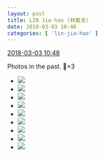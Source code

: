 ```yaml
---
layout: post
title: LIN Jia-hao (林嘉浩)
date: 2018-03-03 10:48
categories: [ 'lin-jia-hao' ]
---
```


<div class="weibo-info">
  <a href="https://weibo.com/6210352257/G5DzFA9nC">2018-03-03 10:48</a>
</div>

Photos in the past. :monkey:×3

<!-- more -->

<ul class="weibo-pic-list-3">
  <li class="weibo-pic">
    <a href="//wx4.sinaimg.cn/mw690/006Mi0jTly1fozfo3k5jvj31w02ioe85.jpg"><img src="//wx4.sinaimg.cn/thumb150/006Mi0jTly1fozfo3k5jvj31w02ioe85.jpg"/></a>
  </li>
  <li class="weibo-pic">
    <a href="//wx1.sinaimg.cn/mw690/006Mi0jTly1fozfo9943aj32qj3ndqv7.jpg"><img src="//wx1.sinaimg.cn/thumb150/006Mi0jTly1fozfo9943aj32qj3ndqv7.jpg"/></a>
  </li>
  <li class="weibo-pic">
    <a href="//wx4.sinaimg.cn/mw690/006Mi0jTly1fozfoe8370j32qj3ndhdv.jpg"><img src="//wx4.sinaimg.cn/thumb150/006Mi0jTly1fozfoe8370j32qj3ndhdv.jpg"/></a>
  </li>
  <li class="weibo-pic">
    <a href="//wx2.sinaimg.cn/mw690/006Mi0jTly1fozfokod1cj32qj3nd7wl.jpg"><img src="//wx2.sinaimg.cn/thumb150/006Mi0jTly1fozfokod1cj32qj3nd7wl.jpg"/></a>
  </li>
  <li class="weibo-pic">
    <a href="//wx1.sinaimg.cn/mw690/006Mi0jTly1fozfnka00hj32qj3ndnpf.jpg"><img src="//wx1.sinaimg.cn/thumb150/006Mi0jTly1fozfnka00hj32qj3ndnpf.jpg"/></a>
  </li>
  <li class="weibo-pic">
    <a href="//wx2.sinaimg.cn/mw690/006Mi0jTly1fozfop0gkqj32qj3ndu0y.jpg"><img src="//wx2.sinaimg.cn/thumb150/006Mi0jTly1fozfop0gkqj32qj3ndu0y.jpg"/></a>
  </li>
  <li class="weibo-pic">
    <a href="//wx2.sinaimg.cn/mw690/006Mi0jTly1fozfosyn81j33vc2kwqv6.jpg"><img src="//wx2.sinaimg.cn/thumb150/006Mi0jTly1fozfosyn81j33vc2kwqv6.jpg"/></a>
  </li>
  <li class="weibo-pic">
    <a href="//wx3.sinaimg.cn/mw690/006Mi0jTly1fozfp1jmd0j31w02iokjq.jpg"><img src="//wx3.sinaimg.cn/thumb150/006Mi0jTly1fozfp1jmd0j31w02iokjq.jpg"/></a>
  </li>
  <li class="weibo-pic">
    <a href="//wx2.sinaimg.cn/mw690/006Mi0jTly1fozfp7dy8lj32qj3ndnpg.jpg"><img src="//wx2.sinaimg.cn/thumb150/006Mi0jTly1fozfp7dy8lj32qj3ndnpg.jpg"/></a>
  </li>
</ul>
